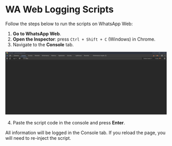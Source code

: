 
# WA Web Logging Scripts

Follow the steps below to run the scripts on WhatsApp Web:

1. **Go to WhatsApp Web**.
2. **Open the Inspector**: press `Ctrl + Shift + C` (Windows) in Chrome.
3. Navigate to the **Console** tab.

![Open Inspector](assets/console.png)

4. Paste the script code in the console and press **Enter**.


All information will be logged in the Console tab. If you reload the page, you will need to re-inject the script.